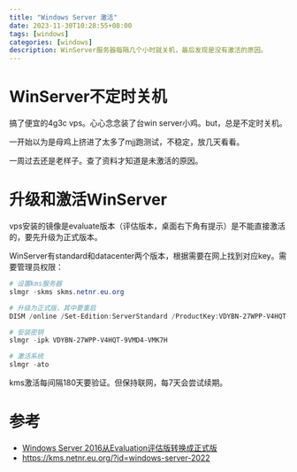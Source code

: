 ```yaml
---
title: "Windows Server 激活"
date: 2023-11-30T10:28:55+08:00
tags: [windows]
categories: [windows]
description: WinServer服务器每隔几个小时就关机，最后发现是没有激活的原因。
---
```


# WinServer不定时关机

搞了便宜的4g3c vps。心心念念装了台win server小鸡。but，总是不定时关机。

一开始以为是母鸡上挤进了太多了mjj跑测试，不稳定，放几天看看。

一周过去还是老样子。查了资料才知道是未激活的原因。

# 升级和激活WinServer

vps安装的镜像是evaluate版本（评估版本，桌面右下角有提示）是不能直接激活的，要先升级为正式版本。

WinServer有standard和datacenter两个版本，根据需要在网上找到对应key。需要管理员权限：
```powershell
# 设置kms服务器
slmgr -skms skms.netnr.eu.org

# 升级为正式版，其中要重启
DISM /online /Set-Edition:ServerStandard /ProductKey:VDYBN-27WPP-V4HQT-9VMD4-VMK7H /AcceptEula

# 安装密钥 
slmgr -ipk VDYBN-27WPP-V4HQT-9VMD4-VMK7H

# 激活系统 
slmgr -ato
```

kms激活每间隔180天要验证。但保持联网，每7天会尝试续期。

# 参考

- [Windows Server 2016从Evaluation评估版转换成正式版](https://www.likecs.com/show-221350.html)
- https://kms.netnr.eu.org/?id=windows-server-2022

